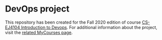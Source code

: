 # DevOps project

This repository has been created for the Fall 2020 edition of course [CS-EJ4104 Introduction to Devops](https://oodi.aalto.fi/a/opintjakstied.jsp?Kieli=6&html=1&Tunniste=CS-EJ4104). For additional information about the project, visit the [related MyCourses page](https://mycourses.aalto.fi/course/view.php?id=27447&section=3).
